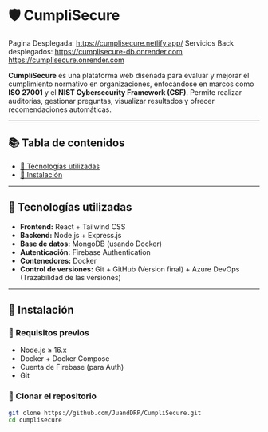 # 🛡️ CumpliSecure

Pagina Desplegada: https://cumplisecure.netlify.app/
Servicios Back desplegados:
https://cumplisecure-db.onrender.com
https://cumplisecure.onrender.com

**CumpliSecure** es una plataforma web diseñada para evaluar y mejorar el cumplimiento normativo en organizaciones, enfocándose en marcos como **ISO 27001** y el **NIST Cybersecurity Framework (CSF)**. Permite realizar auditorías, gestionar preguntas, visualizar resultados y ofrecer recomendaciones automáticas.

---

## 📚 Tabla de contenidos

- [🔧 Tecnologías utilizadas](#-tecnologías-utilizadas)
- [🚀 Instalación](#-instalación)


---

## 🔧 Tecnologías utilizadas

- **Frontend:** React + Tailwind CSS
- **Backend:** Node.js + Express.js
- **Base de datos:** MongoDB (usando Docker)
- **Autenticación:** Firebase Authentication
- **Contenedores:** Docker
- **Control de versiones:** Git + GitHub (Version final) + Azure DevOps (Trazabilidad de las versiones)

---

## 🚀 Instalación

### 🔗 Requisitos previos

- Node.js ≥ 16.x
- Docker + Docker Compose
- Cuenta de Firebase (para Auth)
- Git


### 🧰 Clonar el repositorio

```bash
git clone https://github.com/JuandDRP/CumpliSecure.git
cd cumplisecure

```
